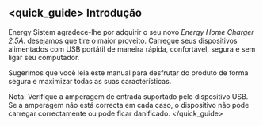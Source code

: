 ## <quick_guide> Introdução
Energy Sistem agradece-lhe por adquirir o seu novo *Energy Home Charger 2.5A*. desejamos que tire o maior proveito. Carregue seus dispositivos alimentados com USB portátil de maneira rápida, confortável, segura e sem ligar seu computador.

Sugerimos que você leia este manual para desfrutar do produto de forma segura e maximizar todas as suas características.

Nota: Verifique a amperagem de entrada suportado pelo dispositivo USB. Se a amperagem não está correcta em cada caso, o dispositivo não pode carregar correctamente ou pode ficar danificado.
</quick_guide>


